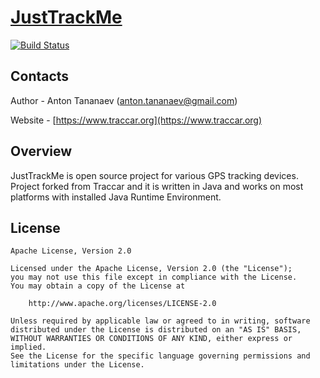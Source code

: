 # [JustTrackMe]()
[![Build Status](https://travis-ci.org/pufik/justtrackme.svg?branch=master)](https://travis-ci.org/pufik/justtrackme)

## Contacts

Author - Anton Tananaev ([anton.tananaev@gmail.com](mailto:anton.tananaev@gmail.com))

Website - [https://www.traccar.org](https://www.traccar.org)

## Overview

JustTrackMe is open source project for various GPS tracking devices. Project forked from Traccar and it is written in Java and works on most platforms with installed Java Runtime Environment.

## License

    Apache License, Version 2.0

    Licensed under the Apache License, Version 2.0 (the "License");
    you may not use this file except in compliance with the License.
    You may obtain a copy of the License at

        http://www.apache.org/licenses/LICENSE-2.0

    Unless required by applicable law or agreed to in writing, software
    distributed under the License is distributed on an "AS IS" BASIS,
    WITHOUT WARRANTIES OR CONDITIONS OF ANY KIND, either express or implied.
    See the License for the specific language governing permissions and
    limitations under the License.

